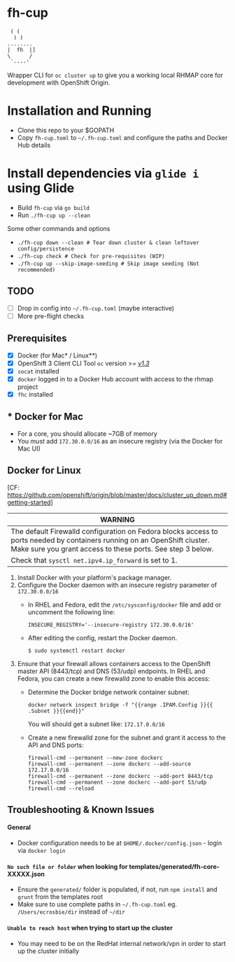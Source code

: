 # fh-cup
```
 ( (
  ) )
........
|  fh  |]
\      /
 `----'
```

Wrapper CLI for `oc cluster up` to give you a working local RHMAP core for development with OpenShift Origin.

# Installation and Running

* Clone this repo to your $GOPATH
* Copy `fh-cup.toml` to `~/.fh-cup.toml` and configure the paths and Docker Hub details
# Install dependencies via `glide i` using Glide
* Build `fh-cup` via `go build`
* Run `./fh-cup up --clean`

Some other commands and options

* `./fh-cup down --clean # Tear down cluster & clean leftover config/persistence`
* `./fh-cup check # Check for pre-requisites (WIP)`
* `./fh-cup up --skip-image-seeding # Skip image seeding (Not recommended)` 

## TODO
- [ ] Drop in config into `~/.fh-cup.toml` (maybe interactive)
- [ ] More pre-flight checks

## Prerequisites

- [x] Docker (for Mac* / Linux**)
- [x] OpenShift 3 Client CLI Tool `oc` version >= *[v1.3](https://github.com/openshift/origin/releases/tag/v1.3.1)*
- [x] `socat` installed
- [x] `docker` logged in to a Docker Hub account with access to the rhmap project
- [x] `fhc` installed

## * Docker for Mac
- For a core, you should allocate ~7GB of memory
- You *must* add `172.30.0.0/16` as an insecure registry (via the Docker for Mac UI)

## Docker for Linux

[CF: https://github.com/openshift/origin/blob/master/docs/cluster_up_down.md#getting-started]

| WARNING |
| ------- |
| The default Firewalld configuration on Fedora blocks access to ports needed by containers running on an OpenShift cluster. Make sure you grant access to these ports. See step 3 below. |
| Check that `sysctl net.ipv4.ip_forward` is set to 1. |

1. Install Docker with your platform's package manager.
2. Configure the Docker daemon with an insecure registry parameter of `172.30.0.0/16`
   - In RHEL and Fedora, edit the `/etc/sysconfig/docker` file and add or uncomment the following line:
     ```
     INSECURE_REGISTRY='--insecure-registry 172.30.0.0/16'
     ```

   - After editing the config, restart the Docker daemon.
     ```
     $ sudo systemctl restart docker
     ```
3. Ensure that your firewall allows containers access to the OpenShift master API (8443/tcp) and DNS (53/udp) endpoints.
   In RHEL and Fedora, you can create a new firewalld zone to enable this access:
   - Determine the Docker bridge network container subnet:
     ```
     docker network inspect bridge -f "{{range .IPAM.Config }}{{ .Subnet }}{{end}}"
     ```
     You will should get a subnet like: ```172.17.0.0/16```

   - Create a new firewalld zone for the subnet and grant it access to the API and DNS ports:
     ```
     firewall-cmd --permanent --new-zone dockerc
     firewall-cmd --permanent --zone dockerc --add-source 172.17.0.0/16
     firewall-cmd --permanent --zone dockerc --add-port 8443/tcp
     firewall-cmd --permanent --zone dockerc --add-port 53/udp
     firewall-cmd --reload
     ```

## Troubleshooting & Known Issues

#### General

* Docker configuration needs to be at `$HOME/.docker/config.json` - login via `docker login`

#### `No such file or folder` when looking for templates/generated/fh-core-XXXXX.json

* Ensure the `generated/` folder is populated, if not, run `npm install` and `grunt` from the templates root
* Make sure to use complete paths in `~/.fh-cup.toml` eg. `/Users/ecrosbie/dir` instead of `~/dir`

#### `Unable to reach host` when trying to start up the cluster

* You may need to be on the RedHat internal network/vpn in order to start up the cluster initially
